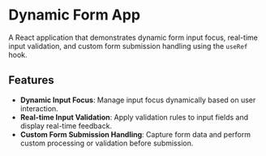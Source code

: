 # Dynamic Form App

A React application that demonstrates dynamic form input focus, real-time input validation, and custom form submission handling using the `useRef` hook.

## Features

- **Dynamic Input Focus**: Manage input focus dynamically based on user interaction.
- **Real-time Input Validation**: Apply validation rules to input fields and display real-time feedback.
- **Custom Form Submission Handling**: Capture form data and perform custom processing or validation before submission.
